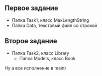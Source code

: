 ## Первое задание ##
 - Папка Task1, класс MaxLengthString
 - Папка Data, текстовый файл со строкой
## Второе задание ##
 - Папка Task2, класс Library
   * Папка Models, класс Book

Ну а все исполнение в main)
